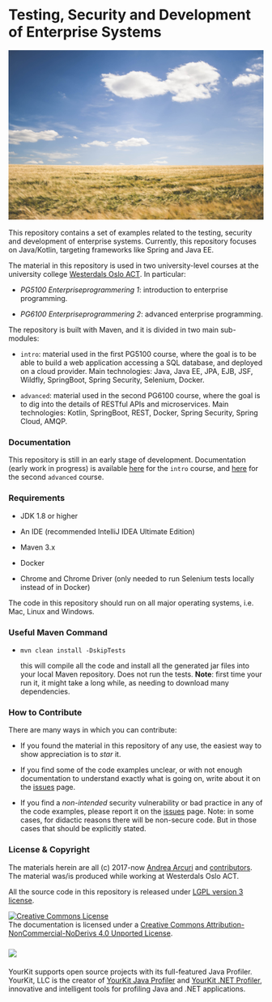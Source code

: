 <!---

FIXME: add back once configuring Docker on Travis

[![Build Status](https://travis-ci.org/arcuri82/testing_security_development_enterprise_systems.svg?branch=master)](https://travis-ci.org/arcuri82/testing_security_development_enterprise_systems)

-->

# Testing, Security and Development of Enterprise Systems

![](doc/img/glenn-carstens-peters-120205.jpg  "Photo by Glenn Carstens-Peters on Unsplash")


This repository contains a set of examples related to the testing, security
and development of enterprise systems.
Currently, this repository focuses on Java/Kotlin, 
targeting frameworks like Spring and Java EE.

The material in this repository is used in two university-level courses at
the university college [Westerdals Oslo ACT](https://www.westerdals.no/).
In particular:

* *PG5100 Enterpriseprogrammering 1*: introduction to enterprise programming.

* *PG6100 Enterpriseprogrammering 2*: advanced enterprise programming. 


The repository is built with Maven, and it is divided in two main sub-modules:

* `intro`: material used in the first PG5100 course, where the goal is to be able to build
           a web application accessing a SQL database, and deployed on a cloud provider.
           Main technologies: Java, Java EE, JPA, EJB, JSF, Wildfly, SpringBoot, Spring Security, 
           Selenium, Docker.
           
* `advanced`: material used in the second PG6100 course, where the goal is to dig into the details
            of RESTful APIs and microservices.
            Main technologies: Kotlin, SpringBoot, REST, Docker, Spring Security, Spring Cloud, AMQP.            

### Documentation

This repository is still in an early stage of development.
Documentation (early work in progress) is available 
[here](doc/intro/main.md) for the `intro` course, and
[here](doc/advanced/main.md) for the second `advanced` course.

### Requirements

* JDK 1.8 or higher

* An IDE (recommended IntelliJ IDEA Ultimate Edition)

* Maven 3.x

* Docker 

* Chrome and Chrome Driver (only needed to run Selenium tests locally instead of in Docker)

The code in this repository should run on all major operating systems, i.e. Mac, Linux and Windows.


### Useful Maven Command

* `mvn clean install -DskipTests`

  this will compile all the code and install all the generated jar files into 
  your local Maven repository. Does not run the tests.
  **Note**: first time your run it, it might take a long while, as needing to download
  many dependencies.
   
 

### How to Contribute

There are many ways in which you can contribute:

* If you found the material in this repository of any use, the easiest
  way to show appreciation is to *star* it.
  
* If you find some of the code examples unclear, or with not enough
  documentation to understand exactly what is going on, write 
  about it on 
  the [issues](https://github.com/arcuri82/testing_security_development_enterprise_systems/issues) 
  page.
   
  
* If you find a *non-intended* security vulnerability or bad practice in any of the 
  code examples, please report it on the [issues](https://github.com/arcuri82/testing_security_development_enterprise_systems/issues) 
  page.
  Note: in some cases, for didactic reasons there will be non-secure code.
  But in those cases that should be explicitly stated.


### License & Copyright

The materials herein are all (c) 2017-now [Andrea Arcuri](http://www.arcuriandrea.org) 
and [contributors](https://github.com/arcuri82/testing_security_development_enterprise_systems/graphs/contributors).
The material was/is produced while working at Westerdals Oslo ACT.

All the source code in this repository is released under 
[LGPL version 3 license](LICENSE).

<a rel="license" href="http://creativecommons.org/licenses/by-nc-nd/4.0/">
<img alt="Creative Commons License" style="border-width:0" 
src="https://i.creativecommons.org/l/by-nc-nd/4.0/88x31.png" /></a>
<br />
The documentation is licensed under a <a rel="license" href="http://creativecommons.org/licenses/by-nc-nd/4.0/">Creative Commons Attribution-NonCommercial-NoDerivs 4.0 Unported License</a>.




### ![](https://www.yourkit.com/images/yklogo.png)

YourKit supports open source projects with its full-featured Java Profiler.
YourKit, LLC is the creator of 
<a href="https://www.yourkit.com/java/profiler/">YourKit Java Profiler</a>
and 
<a href="https://www.yourkit.com/.net/profiler/">YourKit .NET Profiler</a>,
innovative and intelligent tools for profiling Java and .NET applications.